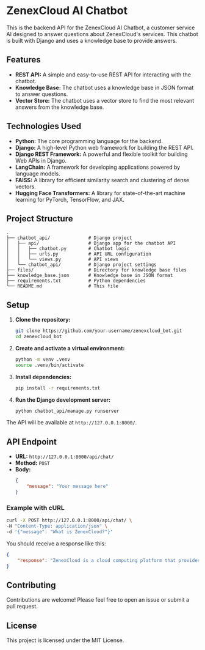 # ZenexCloud AI Chatbot

This is the backend API for the ZenexCloud AI Chatbot, a customer service AI designed to answer questions about ZenexCloud's services. This chatbot is built with Django and uses a knowledge base to provide answers.

## Features

*   **REST API:** A simple and easy-to-use REST API for interacting with the chatbot.
*   **Knowledge Base:** The chatbot uses a knowledge base in JSON format to answer questions.
*   **Vector Store:** The chatbot uses a vector store to find the most relevant answers from the knowledge base.

## Technologies Used

*   **Python:** The core programming language for the backend.
*   **Django:** A high-level Python web framework for building the REST API.
*   **Django REST Framework:** A powerful and flexible toolkit for building Web APIs in Django.
*   **LangChain:** A framework for developing applications powered by language models.
*   **FAISS:** A library for efficient similarity search and clustering of dense vectors.
*   **Hugging Face Transformers:** A library for state-of-the-art machine learning for PyTorch, TensorFlow, and JAX.

## Project Structure

```
.
├── chatbot_api/              # Django project
│   ├── api/                  # Django app for the chatbot API
│   │   ├── chatbot.py        # Chatbot logic
│   │   ├── urls.py           # API URL configuration
│   │   └── views.py          # API views
│   └── chatbot_api/          # Django project settings
├── files/                    # Directory for knowledge base files
├── knowledge_base.json       # Knowledge base in JSON format
├── requirements.txt          # Python dependencies
└── README.md                 # This file
```

## Setup

1.  **Clone the repository:**
    ```bash
    git clone https://github.com/your-username/zenexcloud_bot.git
    cd zenexcloud_bot
    ```

2.  **Create and activate a virtual environment:**
    ```bash
    python -m venv .venv
    source .venv/bin/activate
    ```

3.  **Install dependencies:**
    ```bash
    pip install -r requirements.txt
    ```

4.  **Run the Django development server:**
    ```bash
    python chatbot_api/manage.py runserver
    ```

The API will be available at `http://127.0.0.1:8000/`.

## API Endpoint

*   **URL:** `http://127.0.0.1:8000/api/chat/`
*   **Method:** `POST`
*   **Body:**
    ```json
    {
        "message": "Your message here"
    }
    ```

### Example with cURL

```bash
curl -X POST http://127.0.0.1:8000/api/chat/ \
-H "Content-Type: application/json" \
-d '{"message": "What is ZenexCloud?"}'
```

You should receive a response like this:

```json
{
    "response": "ZenexCloud is a cloud computing platform that provides a wide range of services, including virtual machines, storage, and networking."
}
```

## Contributing

Contributions are welcome! Please feel free to open an issue or submit a pull request.

## License

This project is licensed under the MIT License.